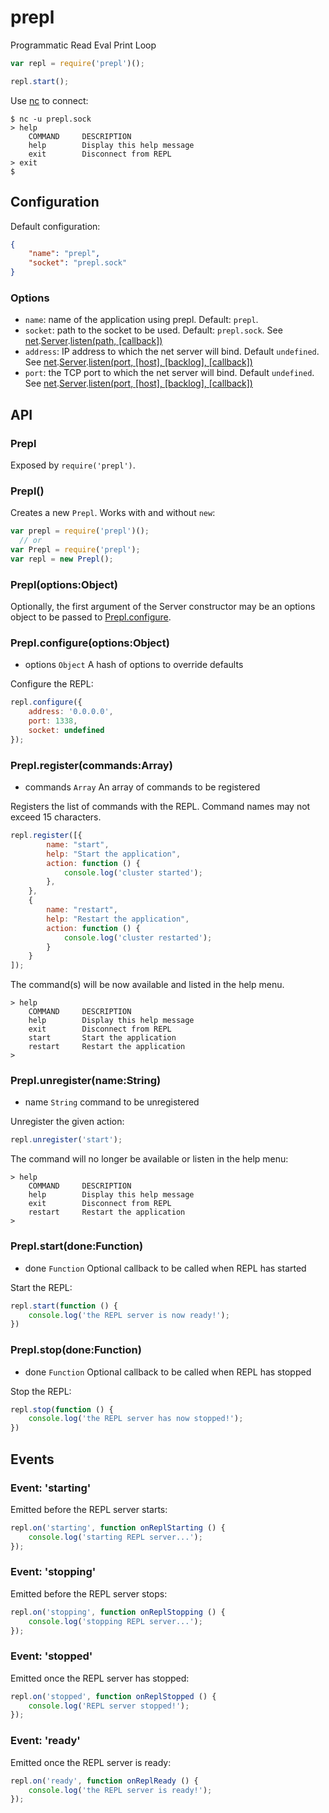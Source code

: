 prepl
=====

Programmatic Read Eval Print Loop

```javascript
var repl = require('prepl')();

repl.start();
```

Use [nc](http://en.wikipedia.org/wiki/Netcat) to connect:

    $ nc -u prepl.sock
    > help
        COMMAND     DESCRIPTION
        help        Display this help message
        exit        Disconnect from REPL
    > exit
    $ 

## Configuration
Default configuration:
```json
{
    "name": "prepl",
    "socket": "prepl.sock"
}
```

### Options
* `name`: name of the application using prepl.  Default: `prepl`.
* `socket`: path to the socket to be used.  Default: `prepl.sock`.  See [net](http://nodejs.org/api/net.html).[Server](http://nodejs.org/api/net.html#net_class_net_server).[listen(path, [callback])](http://nodejs.org/api/net.html#net_server_listen_path_callback)
* `address`: IP address to which the net server will bind.  Default `undefined`.  See [net](http://nodejs.org/api/net.html).[Server](http://nodejs.org/api/net.html#net_class_net_server).[listen(port, [host], [backlog], [callback])](http://nodejs.org/api/net.html#net_server_listen_port_host_backlog_callback)
* `port`: the TCP port to which the net server will bind.  Default `undefined`.  See [net](http://nodejs.org/api/net.html).[Server](http://nodejs.org/api/net.html#net_class_net_server).[listen(port, [host], [backlog], [callback])](http://nodejs.org/api/net.html#net_server_listen_port_host_backlog_callback)

## API

### Prepl
Exposed by `require('prepl')`.

### Prepl()
Creates a new `Prepl`.  Works with and without `new`:

```javascript
var prepl = require('prepl')();
  // or
var Prepl = require('prepl');
var repl = new Prepl();
```

### Prepl(options:Object)

Optionally, the first argument of the Server constructor may be an options object to be passed to [Prepl.configure](#preplconfigureoptionsobject).

### Prepl.configure(options:Object)
* options `Object` A hash of options to override defaults

Configure the REPL:

```javascript
repl.configure({
    address: '0.0.0.0',
    port: 1338,
    socket: undefined
});
```

### Prepl.register(commands:Array)
* commands `Array` An array of commands to be registered

Registers the list of commands with the REPL. Command names may not exceed 15 characters.
```javascript
repl.register([{
        name: "start",
        help: "Start the application",
        action: function () {
            console.log('cluster started');
        },
    },
    {
        name: "restart",
        help: "Restart the application",
        action: function () {
            console.log('cluster restarted');
        }
    }
]);
```

The command(s) will be now available and listed in the help menu.

    > help
        COMMAND     DESCRIPTION
        help        Display this help message
        exit        Disconnect from REPL
        start       Start the application
        restart     Restart the application
    > 

### Prepl.unregister(name:String)
* name `String` command to be unregistered
 
Unregister the given action:

```javascript
repl.unregister('start');
```

The command will no longer be available or listen in the help menu:

    > help
        COMMAND     DESCRIPTION
        help        Display this help message
        exit        Disconnect from REPL
        restart     Restart the application
    >

### Prepl.start(done:Function)
* done `Function` Optional callback to be called when REPL has started

Start the REPL:
```javascript
repl.start(function () {
    console.log('the REPL server is now ready!');
})
```

### Prepl.stop(done:Function)
* done `Function` Optional callback to be called when REPL has stopped

Stop the REPL:
```javascript
repl.stop(function () {
    console.log('the REPL server has now stopped!');
})
```

## Events

### Event: 'starting'
Emitted before the REPL server starts:

```javascript
repl.on('starting', function onReplStarting () {
    console.log('starting REPL server...');
});
```

### Event: 'stopping'
Emitted before the REPL server stops:

```javascript
repl.on('stopping', function onReplStopping () {
    console.log('stopping REPL server...');
});
```

### Event: 'stopped'
Emitted once the REPL server has stopped:

```javascript
repl.on('stopped', function onReplStopped () {
    console.log('REPL server stopped!');
});
```

### Event: 'ready'
Emitted once the REPL server is ready:

```javascript
repl.on('ready', function onReplReady () {
    console.log('the REPL server is ready!');
});
```
